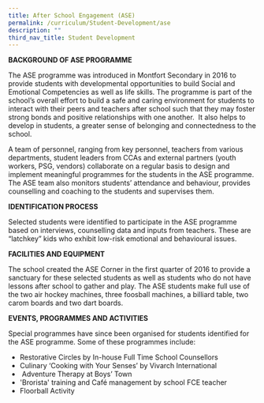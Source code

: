 ```yaml
---
title: After School Engagement (ASE)
permalink: /curriculum/Student-Development/ase
description: ""
third_nav_title: Student Development
---
```

**BACKGROUND OF ASE PROGRAMME**  

The ASE programme was introduced in Montfort Secondary in 2016 to provide students with developmental opportunities to build Social and Emotional Competencies as well as life skills. The programme is part of the school’s overall effort to build a safe and caring environment for students to interact with their peers and teachers after school such that they may foster strong bonds and positive relationships with one another.  It also helps to develop in students, a greater sense of belonging and connectedness to the school.

A team of personnel, ranging from key personnel, teachers from various departments, student leaders from CCAs and external partners (youth workers, PSG, vendors) collaborate on a regular basis to design and implement meaningful programmes for the students in the ASE programme. The ASE team also monitors students’ attendance and behaviour, provides counselling and coaching to the students and supervises them.

**IDENTIFICATION PROCESS**

Selected students were identified to participate in the ASE programme based on interviews, counselling data and inputs from teachers. These are “latchkey” kids who exhibit low-risk emotional and behavioural issues.

**FACILITIES AND EQUIPMENT**

The school created the ASE Corner in the first quarter of 2016 to provide a sanctuary for these selected students as well as students who do not have lessons after school to gather and play. The ASE students make full use of the two air hockey machines, three foosball machines, a billiard table, two carom boards and two dart boards.

**EVENTS, PROGRAMMES AND ACTIVITIES**  

Special programmes have since been organised for students identified for the ASE programme. Some of these programmes include:
* Restorative Circles by In-house Full Time School Counsellors
* Culinary ‘Cooking with Your Senses’ by Vivarch International
*  Adventure Therapy at Boys’ Town
* 'Brorista' training and Café management by school FCE teacher
* Floorball Activity